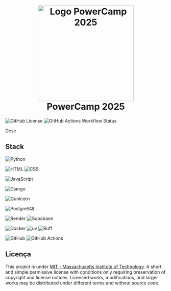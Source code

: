 <h1 align="center">
  <img src="./logo.svg" height="300" width="300" alt="Logo PowerCamp 2025" /><br>
  PowerCamp 2025
</h1>

![GitHub License](https://img.shields.io/github/license/LucasGoncSilva/powercamp?labelColor=101010)
![GitHub Actions Workflow Status](https://img.shields.io/github/actions/workflow/status/LucasGoncSilva/powercamp/XXXXXX.yml?style=flat&labelColor=101010)

Desc

## Stack

![Python](https://img.shields.io/badge/Python-blue?style=for-the-badge&logo=python&logoColor=FFD43B)

![HTML](https://img.shields.io/badge/HTML5-E34F26?style=for-the-badge&logo=html5&logoColor=white)
![CSS](https://img.shields.io/badge/CSS3-1572B6?style=for-the-badge&logo=css3&logoColor=white)

<!-- ![Sass](https://img.shields.io/badge/Sass-CC6699?style=for-the-badge&logo=sass&logoColor=white) -->

![JavaScript](https://img.shields.io/badge/JavaScript-323330?style=for-the-badge&logo=JavaScript&logoColor=F7DF1E)

<!-- ![React](https://img.shields.io/badge/react-20232a.svg?style=for-the-badge&logo=react&logoColor=61DAFB) -->
<!-- ![Next JS](https://img.shields.io/badge/Next-black?style=for-the-badge&logo=next.js&logoColor=white) -->
<!-- ![Bootstrap](https://img.shields.io/badge/Bootstrap-712cf9?style=for-the-badge&logo=bootstrap&logoColor=712cf9&color=fff) -->
<!-- ![TailwindCSS](https://img.shields.io/badge/tailwindcss-38B2AC.svg?style=for-the-badge&logo=tailwind-css&logoColor=white) -->

![Django](https://img.shields.io/badge/Django-092E20?style=for-the-badge&logo=django&logoColor=green)

![Gunicorn](https://img.shields.io/badge/gunicorn-2A8729.svg?style=for-the-badge&logo=gunicorn&logoColor=white)

![PostgreSQL](https://img.shields.io/badge/PostgreSQL-316192?style=for-the-badge&logo=postgresql&logoColor=white)

![Render](https://img.shields.io/badge/Render-46E3B7?style=for-the-badge&logo=render&logoColor=000&color=fff)
![Supabase](https://img.shields.io/badge/Supabase-181818?style=for-the-badge&logo=supabase&logoColor=3ecf8e)

![Docker](https://img.shields.io/badge/Docker-2CA5E0?style=for-the-badge&logo=docker&logoColor=white)
![uv](https://img.shields.io/badge/uv-2b0231?style=for-the-badge&logo=uv)
![Ruff](https://img.shields.io/badge/Ruff-2b0231?style=for-the-badge&logo=ruff)

![GitHub](https://img.shields.io/badge/GitHub-fff?style=for-the-badge&logo=github&logoColor=181717)
![GitHub Actions](https://img.shields.io/badge/GitHub%20Actions-2088ff?style=for-the-badge&logo=github-actions&logoColor=fff)

## Licença

This project is under [MIT - Massachusetts Institute of Technology](https://choosealicense.com/licenses/mit/). A short and simple permissive license with conditions only requiring preservation of copyright and license notices. Licensed works, modifications, and larger works may be distributed under different terms and without source code.
